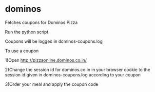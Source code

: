 dominos
=======

Fetches coupons for Dominos Pizza

Run the python script

Coupons will be logged in dominos-coupons.log

To use a coupon

1)Open http://pizzaonline.dominos.co.in/

2)Change the session id for dominos.co.in in your browser cookie to the session id given in dominos-coupons.log according to your coupon 

3)Order your meal and apply the coupon code
